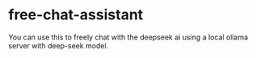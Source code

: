 # free-chat-assistant
You can use this to freely chat with the deepseek ai using a local ollama server with deep-seek model.
